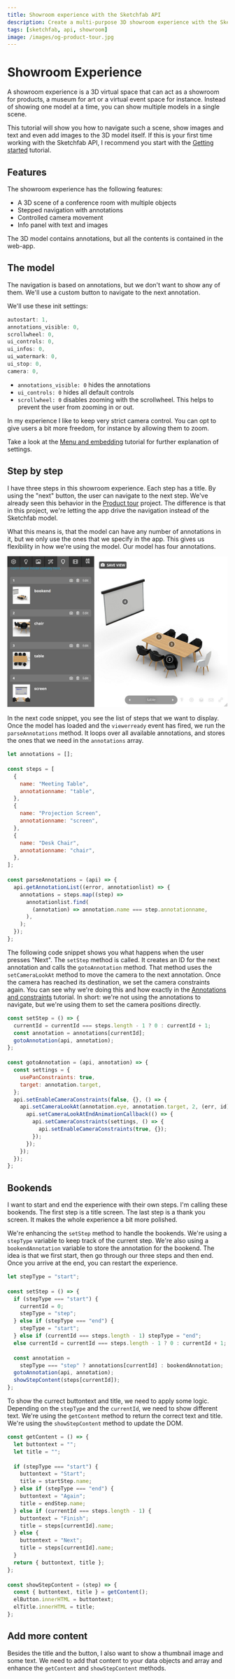 ```yaml
---
title: Showroom experience with the Sketchfab API
description: Create a multi-purpose 3D showroom experience with the Sketchfab API
tags: [sketchfab, api, showroom]
image: /images/og-product-tour.jpg
---
```


<script setup>
import ShowroomExperience from '../components/ShowroomExperience.vue'
import CodePenEmbed from '../components/CodePenEmbed.vue'
</script>

# Showroom Experience

<ShowroomExperience />

A showroom experience is a 3D virtual space that can act as a showroom for products, a museum for art or a virtual event space for instance. Instead of showing one model at a time, you can show multiple models in a single scene.

This tutorial will show you how to navigate such a scene, show images and text and even add images to the 3D model itself. If this is your first time working with the Sketchfab API, I recommend you start with the [Getting started](../guide/model-loading/getting-started.html) tutorial.

## Features

The showroom experience has the following features:

- A 3D scene of a conference room with multiple objects
- Stepped navigation with annotations
- Controlled camera movement
- Info panel with text and images

The 3D model contains annotations, but all the contents is contained in the web-app.

## The model

<CodePenEmbed id="gOqLEdL/b86ec92afe5da75799ed07799f923013" tab="result" />

The navigation is based on annotations, but we don't want to show any of them. We'll use a custom button to navigate to the next annotation.

We'll use these init settings:

```js
autostart: 1,
annotations_visible: 0,
scrollwheel: 0,
ui_controls: 0,
ui_infos: 0,
ui_watermark: 0,
ui_stop: 0,
camera: 0,
```

- `annotations_visible: 0` hides the annotations
- `ui_controls: 0` hides all default controls
- `scrollwheel: 0` disables zooming with the scrollwheel. This helps to prevent the user from zooming in or out.

In my experience I like to keep very strict camera control. You can opt to give users a bit more freedom, for instance by allowing them to zoom.

Take a look at the [Menu and embedding](../guide/annotations/menu) tutorial for further explanation of settings.

## Step by step

<CodePenEmbed id="MWLbxxP/81954e355dedbb9e33dc00220002ede6" tab="result" />

I have three steps in this showroom experience. Each step has a title. By using the "next" button, the user can navigate to the next step. We've already seen this behavior in the [Product tour](./product-tour) project. The difference is that in this project, we're letting the app drive the navigation instead of the Sketchfab model.

What this means is, that the model can have any number of annotations in it, but we only use the ones that we specify in the app. This gives us flexibility in how we're using the model. Our model has four annotations.

![Annotations Sketchfab](./annotations-sketchfab.jpg)

In the next code snippet, you see the list of steps that we want to display. Once the model has loaded and the `viewerready` event has fired, we run the `parseAnnotations` method. It loops over all available annotations, and stores the ones that we need in the `annotations` array.

```js
let annotations = [];

const steps = [
  {
    name: "Meeting Table",
    annotationname: "table",
  },
  {
    name: "Projection Screen",
    annotationname: "screen",
  },
  {
    name: "Desk Chair",
    annotationname: "chair",
  },
];

const parseAnnotations = (api) => {
  api.getAnnotationList((error, annotationlist) => {
    annotations = steps.map((step) =>
      annotationlist.find(
        (annotation) => annotation.name === step.annotationname,
      ),
    );
  });
};
```

The following code snippet shows you what happens when the user presses "Next". The `setStep` method is called. It creates an ID for the next annotation and calls the `gotoAnnotation` method. That method uses the `setCameraLookAt` method to move the camera to the next annotation. Once the camera has reached its destination, we set the camera constraints again. You can see why we're doing this and how exactly in the [Annotations and constraints](../guide/annotations/annotation-constraints) tutorial. In short: we're not using the annotations to navigate, but we're using them to set the camera positions directly.

```js
const setStep = () => {
  currentId = currentId === steps.length - 1 ? 0 : currentId + 1;
  const annotation = annotations[currentId];
  gotoAnnotation(api, annotation);
};

const gotoAnnotation = (api, annotation) => {
  const settings = {
    usePanConstraints: true,
    target: annotation.target,
  };
  api.setEnableCameraConstraints(false, {}, () => {
    api.setCameraLookAt(annotation.eye, annotation.target, 2, (err, id) => {
      api.setCameraLookAtEndAnimationCallback(() => {
        api.setCameraConstraints(settings, () => {
          api.setEnableCameraConstraints(true, {});
        });
      });
    });
  });
};
```

## Bookends

<CodePenEmbed id="bGzBJeM/0332ea4c6ad139e52dc9929caecda95c" tab="result" />

I want to start and end the experience with their own steps. I'm calling these bookends. The first step is a title screen. The last step is a thank you screen. It makes the whole experience a bit more polished.

We're enhancing the `setStep` method to handle the bookends. We're using a `stepType` variable to keep track of the current step. We're also using a `bookendAnnotation` variable to store the annotation for the bookend. The idea is that we first start, then go through our three steps and then end. Once you arrive at the end, you can restart the experience.

```js
let stepType = "start";

const setStep = () => {
  if (stepType === "start") {
    currentId = 0;
    stepType = "step";
  } else if (stepType === "end") {
    stepType = "start";
  } else if (currentId === steps.length - 1) stepType = "end";
  else currentId = currentId === steps.length - 1 ? 0 : currentId + 1;

  const annotation =
    stepType === "step" ? annotations[currentId] : bookendAnnotation;
  gotoAnnotation(api, annotation);
  showStepContent(steps[currentId]);
};
```

To show the currect buttontext and title, we need to apply some logic. Depending on the `stepType` and the `currentId`, we need to show different text. We're using the `getContent` method to return the correct text and title. We're using the `showStepContent` method to update the DOM.

```js
const getContent = () => {
  let buttontext = "";
  let title = "";

  if (stepType === "start") {
    buttontext = "Start";
    title = startStep.name;
  } else if (stepType === "end") {
    buttontext = "Again";
    title = endStep.name;
  } else if (currentId === steps.length - 1) {
    buttontext = "Finish";
    title = steps[currentId].name;
  } else {
    buttontext = "Next";
    title = steps[currentId].name;
  }
  return { buttontext, title };
};

const showStepContent = (step) => {
  const { buttontext, title } = getContent();
  elButton.innerHTML = buttontext;
  elTitle.innerHTML = title;
};
```

## Add more content

Besides the title and the button, I also want to show a thumbnail image and some text. We need to add that content to your data objects and array and enhance the `getContent` and `showStepContent` methods.
